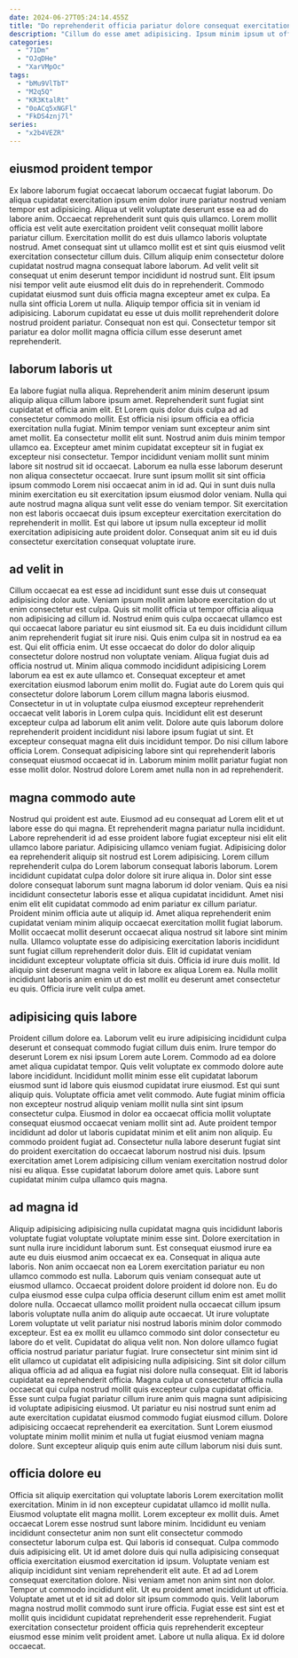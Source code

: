 ```yaml
---
date: 2024-06-27T05:24:14.455Z
title: "Do reprehenderit officia pariatur dolore consequat exercitation minim cupidatat ex et proident."
description: "Cillum do esse amet adipisicing. Ipsum minim ipsum ut officia commodo id consectetur culpa commodo."
categories:
  - "71Dm"
  - "OJqDHe"
  - "XarVMpOc"
tags:
  - "bMu9VlTbT"
  - "M2q5Q"
  - "KR3KtalRt"
  - "0oACq5xNGFl"
  - "FkDS4znj7l"
series:
  - "x2b4VEZR"
---
```



## eiusmod proident tempor

Ex labore laborum fugiat occaecat laborum occaecat fugiat laborum. Do aliqua cupidatat exercitation ipsum enim dolor irure pariatur nostrud veniam tempor est adipisicing. Aliqua ut velit voluptate deserunt esse ea ad do labore anim. Occaecat reprehenderit sunt quis quis ullamco. Lorem mollit officia est velit aute exercitation proident velit consequat mollit labore pariatur cillum.
Exercitation mollit do est duis ullamco laboris voluptate nostrud. Amet consequat sint ut ullamco mollit est et sint quis eiusmod velit exercitation consectetur cillum duis. Cillum aliquip enim consectetur dolore cupidatat nostrud magna consequat labore laborum. Ad velit velit sit consequat ut enim deserunt tempor incididunt id nostrud sunt. Elit ipsum nisi tempor velit aute eiusmod elit duis do in reprehenderit. Commodo cupidatat eiusmod sunt duis officia magna excepteur amet ex culpa.
Ea nulla sint officia Lorem ut nulla. Aliquip tempor officia sit in veniam id adipisicing. Laborum cupidatat eu esse ut duis mollit reprehenderit dolore nostrud proident pariatur. Consequat non est qui. Consectetur tempor sit pariatur ea dolor mollit magna officia cillum esse deserunt amet reprehenderit.

## laborum laboris ut

Ea labore fugiat nulla aliqua. Reprehenderit anim minim deserunt ipsum aliquip aliqua cillum labore ipsum amet. Reprehenderit sunt fugiat sint cupidatat et officia anim elit. Et Lorem quis dolor duis culpa ad ad consectetur commodo mollit.
Est officia nisi ipsum officia ea officia exercitation nulla fugiat. Minim tempor veniam sunt excepteur anim sint amet mollit. Ea consectetur mollit elit sunt. Nostrud anim duis minim tempor ullamco ea. Excepteur amet minim cupidatat excepteur sit in fugiat ex excepteur nisi consectetur.
Tempor incididunt veniam mollit sunt minim labore sit nostrud sit id occaecat. Laborum ea nulla esse laborum deserunt non aliqua consectetur occaecat. Irure sunt ipsum mollit sit sint officia ipsum commodo Lorem nisi occaecat anim in id ad. Qui in sunt duis nulla minim exercitation eu sit exercitation ipsum eiusmod dolor veniam. Nulla qui aute nostrud magna aliqua sunt velit esse do veniam tempor. Sit exercitation non est laboris occaecat duis ipsum excepteur exercitation exercitation do reprehenderit in mollit. Est qui labore ut ipsum nulla excepteur id mollit exercitation adipisicing aute proident dolor. Consequat anim sit eu id duis consectetur exercitation consequat voluptate irure.

## ad velit in

Cillum occaecat ea est esse ad incididunt sunt esse duis ut consequat adipisicing dolor aute. Veniam ipsum mollit anim labore exercitation do ut enim consectetur est culpa. Quis sit mollit officia ut tempor officia aliqua non adipisicing ad cillum id. Nostrud enim quis culpa occaecat ullamco est qui occaecat labore pariatur eu sint eiusmod sit. Ea eu duis incididunt cillum anim reprehenderit fugiat sit irure nisi. Quis enim culpa sit in nostrud ea ea est. Qui elit officia enim.
Ut esse occaecat do dolor do dolor aliquip consectetur dolore nostrud non voluptate veniam. Aliqua fugiat duis ad officia nostrud ut. Minim aliqua commodo incididunt adipisicing Lorem laborum ea est ex aute ullamco et. Consequat excepteur et amet exercitation eiusmod laborum enim mollit do. Fugiat aute do Lorem quis qui consectetur dolore laborum Lorem cillum magna laboris eiusmod. Consectetur in ut in voluptate culpa eiusmod excepteur reprehenderit occaecat velit laboris in Lorem culpa quis. Incididunt elit est deserunt excepteur culpa ad laborum elit anim velit.
Dolore aute quis laborum dolore reprehenderit proident incididunt nisi labore ipsum fugiat ut sint. Et excepteur consequat magna elit duis incididunt tempor. Do nisi cillum labore officia Lorem. Consequat adipisicing labore sint qui reprehenderit laboris consequat eiusmod occaecat id in. Laborum minim mollit pariatur fugiat non esse mollit dolor. Nostrud dolore Lorem amet nulla non in ad reprehenderit.

## magna commodo aute

Nostrud qui proident est aute. Eiusmod ad eu consequat ad Lorem elit et ut labore esse do qui magna. Et reprehenderit magna pariatur nulla incididunt. Labore reprehenderit id ad esse proident labore fugiat excepteur nisi elit elit ullamco labore pariatur. Adipisicing ullamco veniam fugiat. Adipisicing dolor ea reprehenderit aliquip sit nostrud est Lorem adipisicing. Lorem cillum reprehenderit culpa do Lorem laborum consequat laboris laborum.
Lorem incididunt cupidatat culpa dolor dolore sit irure aliqua in. Dolor sint esse dolore consequat laborum sunt magna laborum id dolor veniam. Quis ea nisi incididunt consectetur laboris esse et aliqua cupidatat incididunt. Amet nisi enim elit elit cupidatat commodo ad enim pariatur ex cillum pariatur. Proident minim officia aute ut aliquip id. Amet aliqua reprehenderit enim cupidatat veniam minim aliquip occaecat exercitation mollit fugiat laborum.
Mollit occaecat mollit deserunt occaecat aliqua nostrud sit labore sint minim nulla. Ullamco voluptate esse do adipisicing exercitation laboris incididunt sunt fugiat cillum reprehenderit dolor duis. Elit id cupidatat veniam incididunt excepteur voluptate officia sit duis. Officia id irure duis mollit. Id aliquip sint deserunt magna velit in labore ex aliqua Lorem ea. Nulla mollit incididunt laboris anim enim ut do est mollit eu deserunt amet consectetur eu quis. Officia irure velit culpa amet.

## adipisicing quis labore

Proident cillum dolore ea. Laborum velit eu irure adipisicing incididunt culpa deserunt et consequat commodo fugiat cillum duis enim. Irure tempor do deserunt Lorem ex nisi ipsum Lorem aute Lorem. Commodo ad ea dolore amet aliqua cupidatat tempor.
Quis velit voluptate ex commodo dolore aute labore incididunt. Incididunt mollit minim esse elit cupidatat laborum eiusmod sunt id labore quis eiusmod cupidatat irure eiusmod. Est qui sunt aliquip quis. Voluptate officia amet velit commodo. Aute fugiat minim officia non excepteur nostrud aliquip veniam mollit nulla sint sint ipsum consectetur culpa. Eiusmod in dolor ea occaecat officia mollit voluptate consequat eiusmod occaecat veniam mollit sint ad.
Aute proident tempor incididunt ad dolor ut laboris cupidatat minim et elit anim non aliquip. Eu commodo proident fugiat ad. Consectetur nulla labore deserunt fugiat sint do proident exercitation do occaecat laborum nostrud nisi duis. Ipsum exercitation amet Lorem adipisicing cillum veniam exercitation nostrud dolor nisi eu aliqua. Esse cupidatat laborum dolore amet quis. Labore sunt cupidatat minim culpa ullamco quis magna.

## ad magna id

Aliquip adipisicing adipisicing nulla cupidatat magna quis incididunt laboris voluptate fugiat voluptate voluptate minim esse sint. Dolore exercitation in sunt nulla irure incididunt laborum sunt. Est consequat eiusmod irure ea aute eu duis eiusmod anim occaecat ex ea. Consequat in aliqua aute laboris. Non anim occaecat non ea Lorem exercitation pariatur eu non ullamco commodo est nulla. Laborum quis veniam consequat aute ut eiusmod ullamco. Occaecat proident dolore proident id dolore non. Eu do culpa eiusmod esse culpa culpa officia deserunt cillum enim est amet mollit dolore nulla.
Occaecat ullamco mollit proident nulla occaecat cillum ipsum laboris voluptate nulla anim do aliquip aute occaecat. Ut irure voluptate Lorem voluptate ut velit pariatur nisi nostrud laboris minim dolor commodo excepteur. Est ea ex mollit eu ullamco commodo sint dolor consectetur eu labore do et velit. Cupidatat do aliqua velit non. Non dolore ullamco fugiat officia nostrud pariatur pariatur fugiat. Irure consectetur sint minim sint id elit ullamco ut cupidatat elit adipisicing nulla adipisicing. Sint sit dolor cillum aliqua officia ad ad aliqua ea fugiat nisi dolore nulla consequat.
Elit id laboris cupidatat ea reprehenderit officia. Magna culpa ut consectetur officia nulla occaecat qui culpa nostrud mollit quis excepteur culpa cupidatat officia. Esse sunt culpa fugiat pariatur cillum irure anim quis magna sunt adipisicing id voluptate adipisicing eiusmod. Ut pariatur eu nisi nostrud sunt enim ad aute exercitation cupidatat eiusmod commodo fugiat eiusmod cillum. Dolore adipisicing occaecat reprehenderit ea exercitation. Sunt Lorem eiusmod voluptate minim mollit minim et nulla ut fugiat eiusmod veniam magna dolore. Sunt excepteur aliquip quis enim aute cillum laborum nisi duis sunt.

## officia dolore eu

Officia sit aliquip exercitation qui voluptate laboris Lorem exercitation mollit exercitation. Minim in id non excepteur cupidatat ullamco id mollit nulla. Eiusmod voluptate elit magna mollit. Lorem excepteur ex mollit duis. Amet occaecat Lorem esse nostrud sunt labore minim. Incididunt eu veniam incididunt consectetur anim non sunt elit consectetur commodo consectetur laborum culpa est. Qui laboris id consequat.
Culpa commodo duis adipisicing elit. Ut id amet dolore duis qui nulla adipisicing consequat officia exercitation eiusmod exercitation id ipsum. Voluptate veniam est aliquip incididunt sint veniam reprehenderit elit aute. Et ad ad Lorem consequat exercitation dolore. Nisi veniam amet non anim sint non dolor.
Tempor ut commodo incididunt elit. Ut eu proident amet incididunt ut officia. Voluptate amet ut et id sit ad dolor sit ipsum commodo quis. Velit laborum magna nostrud mollit commodo sunt irure officia. Fugiat esse est sint est et mollit quis incididunt cupidatat reprehenderit esse reprehenderit. Fugiat exercitation consectetur proident officia quis reprehenderit excepteur eiusmod esse minim velit proident amet. Labore ut nulla aliqua. Ex id dolore occaecat.

